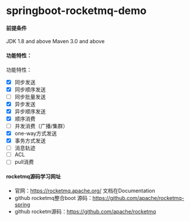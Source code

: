 # springboot-rocketmq-demo

#### 前提条件
JDK 1.8 and above
Maven 3.0 and above

#### 功能特性：
功能特性：
- [x] 同步发送
- [x] 同步顺序发送
- [ ] 同步批量发送
- [x] 异步发送
- [x] 异步顺序发送
- [x] 顺序消费
- [ ] 并发消费（广播/集群）
- [x] one-way方式发送
- [x] 事务方式发送
- [ ] 消息轨迹
- [ ] ACL
- [ ] pull消费

#### rocketmq源码学习网址

 - 官网：https://rocketmq.apache.org/ 文档在Documentation
 - github rocketmq整合boot 源码：https://github.com/apache/rocketmq-spring
 - github rocketm源码：https://github.com/apache/rocketmq




